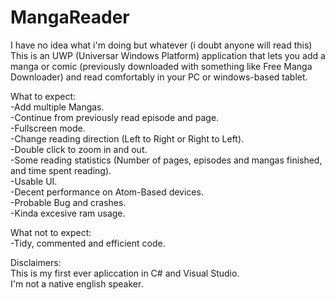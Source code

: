 # MangaReader
I have no idea what i'm doing but whatever (i doubt anyone will read this)
This is an UWP (Universar Windows Platform) application that lets you add a manga or comic (previously downloaded with 
something like Free Manga Downloader) and read comfortably in your PC or windows-based tablet.

What to expect:  
-Add multiple Mangas.  
-Continue from previously read episode and page.  
-Fullscreen mode.  
-Change reading direction (Left to Right or Right to Left).  
-Double click to zoom in and out.  
-Some reading statistics (Number of pages, episodes and mangas finished, and time spent reading).  
-Usable UI.  
-Decent performance on Atom-Based devices.  
-Probable Bug and crashes.     
-Kinda excesive ram usage.  

What not to expect:  
-Tidy, commented and efficient code.  

Disclaimers:  
This is my first ever apliccation in C# and Visual Studio.  
I'm not a native english speaker.  
